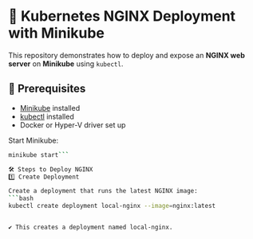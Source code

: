 # 🚀 Kubernetes NGINX Deployment with Minikube

This repository demonstrates how to deploy and expose an **NGINX web server** on **Minikube** using `kubectl`.



## 🔹 Prerequisites
- [Minikube](https://minikube.sigs.k8s.io/docs/start/) installed
- [kubectl](https://kubernetes.io/docs/tasks/tools/) installed
- Docker or Hyper-V driver set up

Start Minikube:
```bash
minikube start```

🛠 Steps to Deploy NGINX
1️⃣ Create Deployment

Create a deployment that runs the latest NGINX image:
```bash
kubectl create deployment local-nginx --image=nginx:latest


✔️ This creates a deployment named local-nginx.
